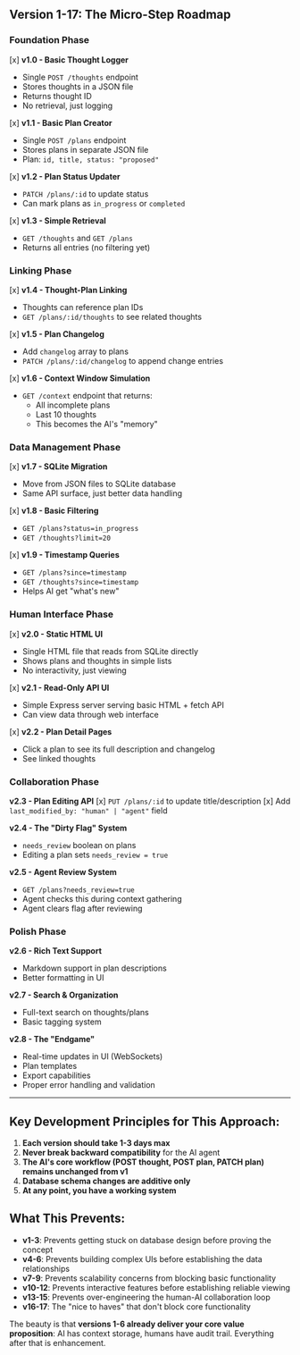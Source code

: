 ## Version 1-17: The Micro-Step Roadmap

### **Foundation Phase**

[x] **v1.0 - Basic Thought Logger**
- Single `POST /thoughts` endpoint
- Stores thoughts in a JSON file
- Returns thought ID
- No retrieval, just logging

[x] **v1.1 - Basic Plan Creator** 
- Single `POST /plans` endpoint
- Stores plans in separate JSON file
- Plan: `id, title, status: "proposed"`

[x] **v1.2 - Plan Status Updater**
- `PATCH /plans/:id` to update status
- Can mark plans as `in_progress` or `completed`

[x] **v1.3 - Simple Retrieval**
- `GET /thoughts` and `GET /plans`
- Returns all entries (no filtering yet)

### **Linking Phase**

[x] **v1.4 - Thought-Plan Linking**
- Thoughts can reference plan IDs
- `GET /plans/:id/thoughts` to see related thoughts

[x] **v1.5 - Plan Changelog**
- Add `changelog` array to plans
- `PATCH /plans/:id/changelog` to append change entries

[x] **v1.6 - Context Window Simulation**
- `GET /context` endpoint that returns:
  - All incomplete plans
  - Last 10 thoughts
  - This becomes the AI's "memory"

### **Data Management Phase**

[x] **v1.7 - SQLite Migration**
- Move from JSON files to SQLite database
- Same API surface, just better data handling

[x] **v1.8 - Basic Filtering**
- `GET /plans?status=in_progress`
- `GET /thoughts?limit=20`

[x] **v1.9 - Timestamp Queries**
- `GET /plans?since=timestamp`
- `GET /thoughts?since=timestamp`
- Helps AI get "what's new"

### **Human Interface Phase**

[x] **v2.0 - Static HTML UI**
- Single HTML file that reads from SQLite directly
- Shows plans and thoughts in simple lists
- No interactivity, just viewing

[x] **v2.1 - Read-Only API UI**
- Simple Express server serving basic HTML + fetch API
- Can view data through web interface

[x] **v2.2 - Plan Detail Pages**
- Click a plan to see its full description and changelog
- See linked thoughts

### **Collaboration Phase**

**v2.3 - Plan Editing API**
[x] `PUT /plans/:id` to update title/description
[x] Add `last_modified_by: "human" | "agent"` field

**v2.4 - The "Dirty Flag" System**
- `needs_review` boolean on plans
- Editing a plan sets `needs_review = true`

**v2.5 - Agent Review System**
- `GET /plans?needs_review=true` 
- Agent checks this during context gathering
- Agent clears flag after reviewing

### **Polish Phase**

**v2.6 - Rich Text Support**
- Markdown support in plan descriptions
- Better formatting in UI

**v2.7 - Search & Organization**
- Full-text search on thoughts/plans
- Basic tagging system

**v2.8 - The "Endgame"**
- Real-time updates in UI (WebSockets)
- Plan templates
- Export capabilities
- Proper error handling and validation

---

## Key Development Principles for This Approach:

1. **Each version should take 1-3 days max**
2. **Never break backward compatibility** for the AI agent
3. **The AI's core workflow (POST thought, POST plan, PATCH plan) remains unchanged from v1**
4. **Database schema changes are additive only**
5. **At any point, you have a working system**

## What This Prevents:

- **v1-3**: Prevents getting stuck on database design before proving the concept
- **v4-6**: Prevents building complex UIs before establishing the data relationships  
- **v7-9**: Prevents scalability concerns from blocking basic functionality
- **v10-12**: Prevents interactive features before establishing reliable viewing
- **v13-15**: Prevents over-engineering the human-AI collaboration loop
- **v16-17**: The "nice to haves" that don't block core functionality

The beauty is that **versions 1-6 already deliver your core value proposition**: AI has context storage, humans have audit trail. Everything after that is enhancement.